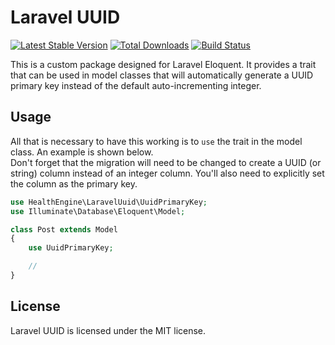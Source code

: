 # Laravel UUID

[![Latest Stable Version](https://poser.pugx.org/healthengine/laravel-uuid/version)](https://packagist.org/packages/healthengine/laravel-uuid)
[![Total Downloads](https://poser.pugx.org/healthengine/laravel-uuid/downloads)](https://packagist.org/packages/healthengine/laravel-uuid)
[![Build Status](https://travis-ci.com/HealthEngineAU/laravel-uuid.svg?branch=master)](https://travis-ci.com/HealthEngineAU/laravel-uuid)

This is a custom package designed for Laravel Eloquent. It provides a trait that can be used in model classes that will
automatically generate a UUID primary key instead of the default auto-incrementing integer.

## Usage

All that is necessary to have this working is to `use` the trait in the model class. An example is shown below.  
Don't forget that the migration will need to be changed to create a UUID (or string) column instead of an integer
column. You'll also need to explicitly set the column as the primary key.

```php
use HealthEngine\LaravelUuid\UuidPrimaryKey;
use Illuminate\Database\Eloquent\Model;

class Post extends Model
{
    use UuidPrimaryKey;

    //
}
```

## License

Laravel UUID is licensed under the MIT license.
